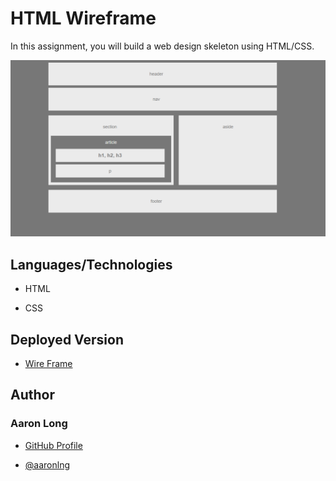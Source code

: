 # HTML Wireframe

In this assignment, you will build a web design skeleton using HTML/CSS.

![Wireframe](images/final.png)

## Languages/Technologies

- HTML

- CSS

## Deployed Version

- [Wire Frame](https://www.aaronlng.dev/HW-Wireframe/)

## Author

### Aaron Long

- [GitHub Profile](https://github.com/aaronlng/)

- [@aaronlng](https://twitter.com/aaronlng)

